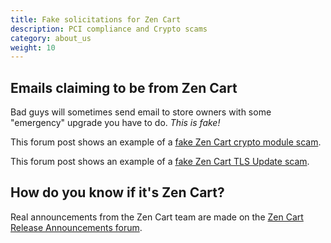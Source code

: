 ```yaml
---
title: Fake solicitations for Zen Cart 
description: PCI compliance and Crypto scams 
category: about_us
weight: 10
---
```


## Emails claiming to be from Zen Cart 

Bad guys will sometimes send email to store owners with some "emergency" upgrade you have to do.  *This is fake!*  

This forum post shows an example of a [fake Zen Cart crypto module scam](https://www.zen-cart.com/showthread.php?224738-Warning-Fake-solicitation-about-upgrades-for-pci-compliance-and-crypto). 

This forum post shows an example of a [fake Zen Cart TLS Update scam](https://www.zen-cart.com/showthread.php?226970-Warning-about-a-scam-quot-TLS-upgrade-quot).

## How do you know if it's Zen Cart? 
Real announcements from the Zen Cart team are made on the [Zen Cart Release Announcements forum](https://www.zen-cart.com/forumdisplay.php?2-Zen-Cart-Release-Announcements). 


